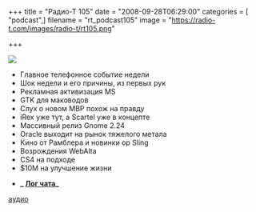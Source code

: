 +++
title = "Радио-Т 105"
date = "2008-09-28T06:29:00"
categories = [ "podcast",]
filename = "rt_podcast105"
image = "https://radio-t.com/images/radio-t/rt105.png"

+++

![](https://radio-t.com/images/radio-t/rt105.png)

- Главное телефонное событие недели
- Шок недели и его причины, из первых рук
- Рекламная активизация MS
- GTK для маководов
- Слух о новом MBP похож на правду
- iRex уже тут, а Scartel уже в концепте
- Массивный релиз Gnome 2.24
- Oracle выходит на рынок тяжелого метала
- Кино от Рамблера и новинки ор Sling
- Возрождения WebAlta
- CS4 на подходе
- $10M на улучшение жизни

* **_ [Лог чата](http://chat.radio-t.com/logs/radio-t-105.html)_**

[аудио](https://cdn.radio-t.com/rt_podcast105.mp3)
<audio src="https://cdn.radio-t.com/rt_podcast105.mp3" preload="none"></audio>